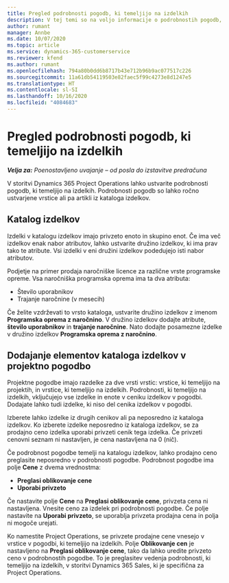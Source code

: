 ```yaml
---
title: Pregled podrobnosti pogodb, ki temeljijo na izdelkih
description: V tej temi so na voljo informacije o podrobnostih pogodb, ki temeljijo na izdelkih.
author: rumant
manager: Annbe
ms.date: 10/07/2020
ms.topic: article
ms.service: dynamics-365-customerservice
ms.reviewer: kfend
ms.author: rumant
ms.openlocfilehash: 794a80b0dd6b8717b43e712b96b9ac077517c226
ms.sourcegitcommit: 11a61db54119503e82faec5f99c4273e8d1247e5
ms.translationtype: HT
ms.contentlocale: sl-SI
ms.lasthandoff: 10/16/2020
ms.locfileid: "4084683"
---
```

# <a name="product-based-contract-lines-overview"></a>Pregled podrobnosti pogodb, ki temeljijo na izdelkih

_**Velja za:** Poenostavljeno uvajanje – od posla do izstavitve predračuna_

V storitvi Dynamics 365 Project Operations lahko ustvarite podrobnosti pogodb, ki temeljijo na izdelkih. Podrobnosti pogodb so lahko ročno ustvarjene vrstice ali pa artikli iz kataloga izdelkov.

## <a name="product-catalog"></a>Katalog izdelkov

Izdelki v katalogu izdelkov imajo privzeto enoto in skupino enot. Če ima več izdelkov enak nabor atributov, lahko ustvarite družino izdelkov, ki ima prav tako te atribute. Vsi izdelki v eni družini izdelkov podedujejo isti nabor atributov.

Podjetje na primer prodaja naročniške licence za različne vrste programske opreme. Vsa naročniška programska oprema ima ta dva atributa:

- Število uporabnikov
- Trajanje naročnine (v mesecih)

Če želite vzdrževati to vrsto kataloga, ustvarite družino izdelkov z imenom **Programska oprema z naročnino**. V družino izdelkov dodajte atribute, **število uporabnikov** in **trajanje naročnine**. Nato dodajte posamezne izdelke v družino izdelkov **Programska oprema z naročnino**.

## <a name="add-product-catalog-items-to-a-project-contract"></a>Dodajanje elementov kataloga izdelkov v projektno pogodbo

Projektne pogodbe imajo razdelke za dve vrsti vrstic: vrstice, ki temeljijo na projektih, in vrstice, ki temeljijo na izdelkih. Podrobnosti, ki temeljijo na izdelkih, vključujejo vse izdelke in enote v ceniku izdelkov v pogodbi. Dodajate lahko tudi izdelke, ki niso del cenika izdelkov v pogodbi.

Izberete lahko izdelke iz drugih cenikov ali pa neposredno iz kataloga izdelkov. Ko izberete izdelke neposredno iz kataloga izdelkov, se za prodajno ceno izdelka uporabi privzeti cenik tega izdelka. Če privzeti cenovni seznam ni nastavljen, je cena nastavljena na 0 (nič).

Če podrobnost pogodbe temelji na katalogu izdelkov, lahko prodajno ceno preglasite neposredno v podrobnosti pogodbe. Podrobnost pogodbe ima polje **Cene** z dvema vrednostma:

- **Preglasi oblikovanje cene**
- **Uporabi privzeto**

Če nastavite polje **Cene** na **Preglasi oblikovanje cene**, privzeta cena ni nastavljena. Vnesite ceno za izdelek pri podrobnosti pogodbe. Če polje nastavite na **Uporabi privzeto**, se uporablja privzeta prodajna cena in polja ni mogoče urejati.

Ko namestite Project Operations, se privzete prodajne cene vnesejo v vrstice v pogodbi, ki temeljijo na izdelkih. Polje **Oblikovanje cen** je nastavljeno na **Preglasi oblikovanje cene**, tako da lahko uredite privzeto ceno v podrobnostih pogodbe. To je preglasitev vedenja podrobnosti, ki temeljijo na izdelkih, v storitvi Dynamics 365 Sales, ki je specifična za Project Operations.
